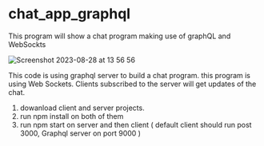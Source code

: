 # chat_app_graphql
This program will show a chat program making use of graphQL and WebSockts

![Screenshot 2023-08-28 at 13 56 56](https://github.com/EmiRoberti77/chat_app_graphql/assets/114434826/5d2e2534-f414-4f30-a90b-ec4cbc75ab86)

This code is using graphql server to build a chat program. 
this program is using Web Sockets.
Clients subscribed to the server will get updates of the chat.

1. dowanload client and server projects.
2. run npm install on both of them
3. run npm start on server and then client ( default client should run post 3000, Graphql server on port 9000 )
